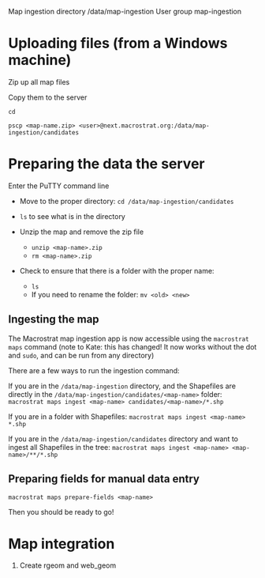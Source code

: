 Map ingestion directory /data/map-ingestion User group map-ingestion

# Uploading files (from a Windows machine)

Zip up all map files

Copy them to the server

`cd `

`pscp <map-name.zip> <user>@next.macrostrat.org:/data/map-ingestion/candidates`

# Preparing the data the server

Enter the PuTTY command line

- Move to the proper directory: `cd /data/map-ingestion/candidates`

- `ls` to see what is in the directory

- Unzip the map and remove the zip file
  - `unzip <map-name>.zip`
  - `rm <map-name>.zip`
- Check to ensure that there is a folder with the proper name:
  - `ls`
  - If you need to rename the folder: `mv <old> <new>`

## Ingesting the map

The Macrostrat map ingestion app is now accessible using the `macrostrat maps`
command (note to Kate: this has changed! It now works without the dot and
`sudo`, and can be run from any directory)

There are a few ways to run the ingestion command:

If you are in the `/data/map-ingestion` directory, and the Shapefiles are
directly in the `/data/map-ingestion/candidates/<map-name>` folder:
`macrostrat maps ingest <map-name> candidates/<map-name>/*.shp`

If you are in a folder with Shapefiles:
`macrostrat maps ingest <map-name> *.shp`

If you are in the `/data/map-ingestion/candidates` directory and want to ingest
all Shapefiles in the tree:
`macrostrat maps ingest <map-name> <map-name>/**/*.shp`

## Preparing fields for manual data entry

`macrostrat maps prepare-fields <map-name>`

Then you should be ready to go!

# Map integration

1. Create rgeom and web_geom
